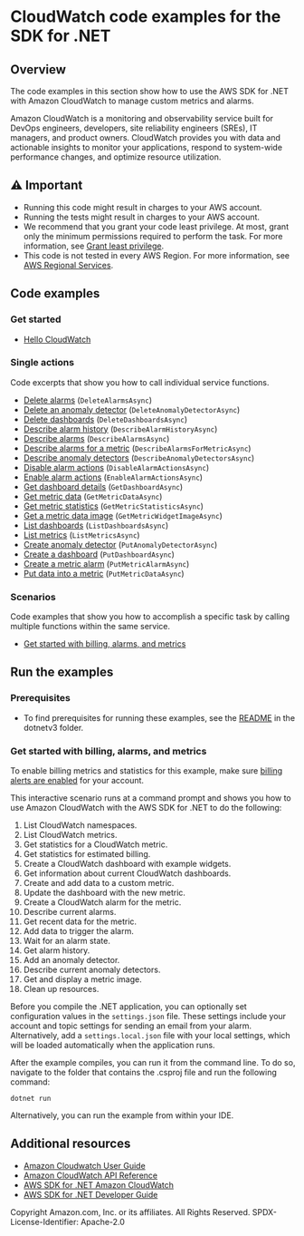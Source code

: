 # CloudWatch code examples for the SDK for .NET

## Overview
The code examples in this section show how to use the AWS SDK for .NET with Amazon CloudWatch to manage custom metrics and alarms.

Amazon CloudWatch is a monitoring and observability service built for DevOps engineers, developers, site reliability engineers (SREs), IT managers, and product owners. CloudWatch provides you with data and actionable insights to monitor your applications, respond to system-wide performance changes, and optimize resource utilization.

## ⚠️ Important
* Running this code might result in charges to your AWS account.
* Running the tests might result in charges to your AWS account.
* We recommend that you grant your code least privilege. At most, grant only the minimum permissions required to perform the task. For more information, see [Grant least privilege](https://docs.aws.amazon.com/IAM/latest/UserGuide/best-practices.html#grant-least-privilege).
* This code is not tested in every AWS Region. For more information, see [AWS Regional Services](https://aws.amazon.com/about-aws/global-infrastructure/regional-product-services).

## Code examples

### Get started

* [Hello CloudWatch](Actions/HelloCloudWatch.cs)

### Single actions
Code excerpts that show you how to call individual service functions.

* [Delete alarms](Actions/CloudWatchWrapper.cs) (`DeleteAlarmsAsync`)
* [Delete an anomaly detector](Actions/CloudWatchWrapper.cs) (`DeleteAnomalyDetectorAsync`)
* [Delete dashboards](Actions/CloudWatchWrapper.cs) (`DeleteDashboardsAsync`)
* [Describe alarm history](Actions/CloudWatchWrapper.cs) (`DescribeAlarmHistoryAsync`)
* [Describe alarms](Actions/CloudWatchWrapper.cs) (`DescribeAlarmsAsync`)
* [Describe alarms for a metric](Actions/CloudWatchWrapper.cs) (`DescribeAlarmsForMetricAsync`)
* [Describe anomaly detectors](Actions/CloudWatchWrapper.cs) (`DescribeAnomalyDetectorsAsync`)
* [Disable alarm actions](Actions/CloudWatchWrapper.cs) (`DisableAlarmActionsAsync`)
* [Enable alarm actions](Actions/CloudWatchWrapper.cs) (`EnableAlarmActionsAsync`)
* [Get dashboard details](Actions/CloudWatchWrapper.cs) (`GetDashboardAsync`)
* [Get metric data](Actions/CloudWatchWrapper.cs) (`GetMetricDataAsync`)
* [Get metric statistics](Actions/CloudWatchWrapper.cs) (`GetMetricStatisticsAsync`)
* [Get a metric data image](Actions/CloudWatchWrapper.cs) (`GetMetricWidgetImageAsync`)
* [List dashboards](Actions/CloudWatchWrapper.cs) (`ListDashboardsAsync`)
* [List metrics](Actions/CloudWatchWrapper.cs) (`ListMetricsAsync`)
* [Create anomaly detector](Actions/CloudWatchWrapper.cs) (`PutAnomalyDetectorAsync`)
* [Create a dashboard](Actions/CloudWatchWrapper.cs) (`PutDashboardAsync`)
* [Create a metric alarm](Actions/CloudWatchWrapper.cs) (`PutMetricAlarmAsync`)
* [Put data into a metric](Actions/CloudWatchWrapper.cs) (`PutMetricDataAsync`)

### Scenarios

Code examples that show you how to accomplish a specific task by calling
multiple functions within the same service.

* [Get started with billing, alarms, and metrics](Scenarios/CloudWatchScenario.cs)

## Run the examples

### Prerequisites
* To find prerequisites for running these examples, see the
  [README](../README.md#Prerequisites) in the dotnetv3 folder.

### Get started with billing, alarms, and metrics

To enable billing metrics and statistics for this example, make sure
[billing alerts are enabled](https://docs.aws.amazon.com/AmazonCloudWatch/latest/monitoring/monitor_estimated_charges_with_cloudwatch.html#turning_on_billing_metrics) for your account.

This interactive scenario runs at a command prompt and shows you how to use
Amazon CloudWatch with the AWS SDK for .NET to do the following:

1. List CloudWatch namespaces.
1. List CloudWatch metrics.
1. Get statistics for a CloudWatch metric.
1. Get statistics for estimated billing.
1. Create a CloudWatch dashboard with example widgets. 
1. Get information about current CloudWatch dashboards.
1. Create and add data to a custom metric.
1. Update the dashboard with the new metric.
1. Create a CloudWatch alarm for the metric.
1. Describe current alarms.
1. Get recent data for the metric.
1. Add data to trigger the alarm.
1. Wait for an alarm state.
1. Get alarm history.
1. Add an anomaly detector.
1. Describe current anomaly detectors.
1. Get and display a metric image.
1. Clean up resources.

Before you compile the .NET application, you can optionally set configuration values in the `settings.json` file.
These settings include your account and topic settings for sending an email from your alarm.
Alternatively, add a `settings.local.json` file with your local settings, which will be loaded automatically 
when the application runs.

After the example compiles, you can run it from the command line. To do so,
navigate to the folder that contains the .csproj file and run the following
command:

```
dotnet run
```

Alternatively, you can run the example from within your IDE.

## Additional resources
* [Amazon Cloudwatch User Guide](https://docs.aws.amazon.com/AmazonCloudWatch/latest/monitoring/index.html)
* [Amazon CloudWatch API Reference](https://docs.aws.amazon.com/AmazonCloudWatchLogs/latest/APIReference/Welcome.html)
* [AWS SDK for .NET Amazon CloudWatch](https://docs.aws.amazon.com/sdkfornet/v3/apidocs/items/CloudWatch/NCloudWatch.html)
* [AWS SDK for .NET Developer Guide](https://docs.aws.amazon.com/sdk-for-net/v3/developer-guide/welcome.html)

Copyright Amazon.com, Inc. or its affiliates. All Rights Reserved. SPDX-License-Identifier: Apache-2.0
